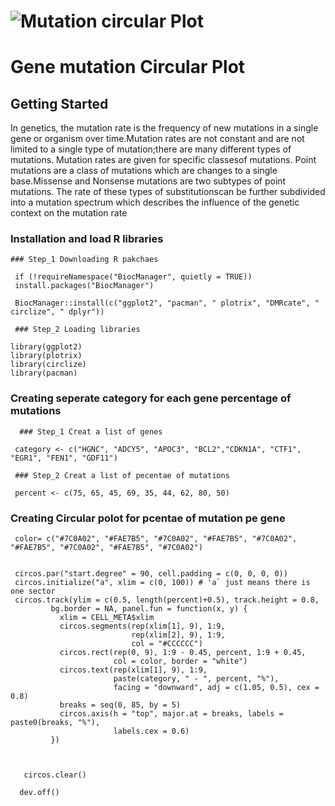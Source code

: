 # ![Mutation circular Plot](https://github.com/Bigardcode/Mutation_Circular_plot/assets/84800557/401bda4a-cb4e-49a3-9e86-eb66bb05d899)



# Gene mutation Circular Plot


## Getting Started

In genetics, the mutation rate is the frequency of new mutations in a single gene 
or organism over time.Mutation rates are not constant and are not limited to a 
single type of mutation;there are many different types of mutations. Mutation 
rates are given for specific classesof mutations. Point mutations are a class of
 mutations which are changes to a single base.Missense and Nonsense mutations 
are two subtypes of point mutations. The rate of these types of substitutionscan
 be further subdivided into a mutation spectrum which describes the influence 
of the genetic context on the mutation rate

### Installation and load R libraries



    ### Step_1 Downloading R pakchaes

     if (!requireNamespace("BiocManager", quietly = TRUE))
     install.packages("BiocManager")

     BiocManager::install(c("ggplot2", "pacman", " plotrix", "DMRcate", " circlize", " dplyr"))

     ### Step_2 Loading libraries

    library(ggplot2)
    library(plotrix)
    library(circlize)
    library(pacman)


### Creating seperate category for each gene percentage of mutations


      ### Step_1 Creat a list of genes 

     category <- c("HGNC", "ADCY5", "APOC3", "BCL2","CDKN1A", "CTF1", "EGR1", "FEN1", "GDF11")

     ### Step_2 Creat a list of pecentae of mutations

     percent <- c(75, 65, 45, 69, 35, 44, 62, 80, 50)



### Creating Circular polot for pcentae of mutation pe gene


     color= c("#7C0A02", "#FAE7B5", "#7C0A02", "#FAE7B5", "#7C0A02", "#FAE7B5", "#7C0A02", "#FAE7B5", "#7C0A02")


     circos.par("start.degree" = 90, cell.padding = c(0, 0, 0, 0))
     circos.initialize("a", xlim = c(0, 100)) # 'a` just means there is one sector
     circos.track(ylim = c(0.5, length(percent)+0.5), track.height = 0.8, 
             bg.border = NA, panel.fun = function(x, y) {
               xlim = CELL_META$xlim
               circos.segments(rep(xlim[1], 9), 1:9,
                               rep(xlim[2], 9), 1:9,
                               col = "#CCCCCC")
               circos.rect(rep(0, 9), 1:9 - 0.45, percent, 1:9 + 0.45,
                           col = color, border = "white")
               circos.text(rep(xlim[1], 9), 1:9, 
                           paste(category, " - ", percent, "%"), 
                           facing = "downward", adj = c(1.05, 0.5), cex = 0.8) 
               breaks = seq(0, 85, by = 5)
               circos.axis(h = "top", major.at = breaks, labels = paste0(breaks, "%"), 
                           labels.cex = 0.6)
             })



       circos.clear()

      dev.off()

